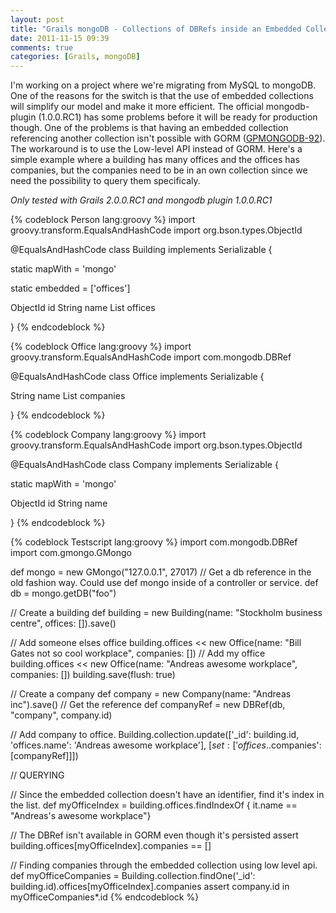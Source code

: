 ```yaml
---
layout: post
title: "Grails mongoDB - Collections of DBRefs inside an Embedded Collection"
date: 2011-11-15 09:39
comments: true
categories: [Grails, mongoDB]
---
```

I'm working on a project where we're migrating from MySQL to mongoDB. One of the reasons for the switch is that the use of embedded collections will simplify our model and make it more efficient. The official mongodb-plugin (1.0.0.RC1) has some problems before it will be ready for production though. One of the problems is that having an embedded collection referencing another collection isn't possible with GORM ([GPMONGODB-92](http://jira.grails.org/browse/GPMONGODB-92 "Associations in an embedded instance should not be forcibly embedded as well")). The workaround is to use the Low-level API instead of GORM. Here's a simple example where a building has many offices and the offices has companies, but the companies need to be in an own collection since we need the possibility to query them specificaly.

*Only tested with Grails 2.0.0.RC1 and mongodb plugin 1.0.0.RC1*

{% codeblock Person lang:groovy %}
import groovy.transform.EqualsAndHashCode
import org.bson.types.ObjectId

@EqualsAndHashCode
class Building implements Serializable {
	
  static mapWith = 'mongo'	
  
  static embedded = ['offices']
  
  ObjectId id
  String name
  List<Office> offices
  
}
{% endcodeblock %}

{% codeblock Office lang:groovy %}
import groovy.transform.EqualsAndHashCode
import com.mongodb.DBRef

@EqualsAndHashCode
class Office implements Serializable {
      
  String name
  List<DBRef> companies
      
}
{% endcodeblock %}

{% codeblock Company lang:groovy %}
import groovy.transform.EqualsAndHashCode
import org.bson.types.ObjectId

@EqualsAndHashCode
class Company implements Serializable {
	
  static mapWith = 'mongo'
          
  ObjectId id
  String name
  
}
{% endcodeblock %}

{% codeblock Testscript lang:groovy %}
import com.mongodb.DBRef
import com.gmongo.GMongo

def mongo = new GMongo("127.0.0.1", 27017)
// Get a db reference in the old fashion way. Could use def mongo inside of a controller or service.
def db = mongo.getDB("foo")

// Create a building 
def building = new Building(name: "Stockholm business centre", offices: []).save()

// Add someone elses office
building.offices << new Office(name: "Bill Gates not so cool workplace", companies: [])
// Add my office
building.offices << new Office(name: "Andreas awesome workplace", companies: [])
building.save(flush: true)

// Create a company
def company = new Company(name: "Andreas inc").save()
// Get the reference
def companyRef = new DBRef(db, "company", company.id)

// Add company to office. 
Building.collection.update(['_id': building.id, 'offices.name': 'Andreas awesome workplace'], [$set: ['offices.$.companies': [companyRef]]])


// QUERYING

// Since the embedded collection doesn't have an identifier, find it's index in the list.
def myOfficeIndex = building.offices.findIndexOf { it.name == "Andreas's awesome workplace"}

// The DBRef isn't available in GORM even though it's persisted
assert building.offices[myOfficeIndex].companies == []

// Finding companies through the embedded collection using low level api.
def myOfficeCompanies = Building.collection.findOne('_id': building.id).offices[myOfficeIndex].companies
assert company.id in myOfficeCompanies*.id
{% endcodeblock %}